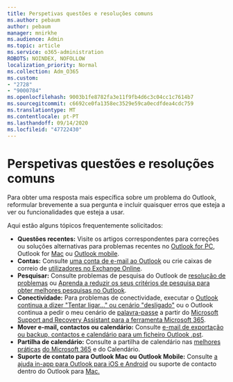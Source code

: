 ```yaml
---
title: Perspetivas questões e resoluções comuns
ms.author: pebaum
author: pebaum
manager: mnirkhe
ms.audience: Admin
ms.topic: article
ms.service: o365-administration
ROBOTS: NOINDEX, NOFOLLOW
localization_priority: Normal
ms.collection: Adm_O365
ms.custom:
- "2728"
- "9000784"
ms.openlocfilehash: 9003b1fe8782fa3e11f9fb4d6c3c04cc1c7614b7
ms.sourcegitcommit: c6692ce0fa1358ec3529e59ca0ecdfdea4cdc759
ms.translationtype: MT
ms.contentlocale: pt-PT
ms.lasthandoff: 09/14/2020
ms.locfileid: "47722430"
---
```

# <a name="outlook-common-issues-and-resolutions"></a>Perspetivas questões e resoluções comuns

Para obter uma resposta mais específica sobre um problema do Outlook, reformular brevemente a sua pergunta e incluir quaisquer erros que esteja a ver ou funcionalidades que esteja a usar.

Aqui estão alguns tópicos frequentemente solicitados:

- **Questões recentes:**  Visite os artigos correspondentes para correções ou soluções alternativas para problemas recentes no  [Outlook for PC](https://support.office.com/article/ecf61305-f84f-4e13-bb73-95a214ac1230), Outlook for  [Mac](https://support.office.com/article/54afa5e3-db38-422a-9d94-3b55330ded8e)  ou  [Outlook mobile](https://support.office.com/article/a264ef01-9c88-48fb-9285-7017e4f31f02).
- **Contas:**  Consulte  [uma conta de e-mail ao Outlook](https://support.office.com/article/6e27792a-9267-4aa4-8bb6-c84ef146101b)  ou crie caixas de correio de  [utilizadores no Exchange Online](https://docs.microsoft.com/Exchange/recipients-in-exchange-online/create-user-mailboxes).
- **Pesquisar:**  Consulte problemas de pesquisa do Outlook de  [resolução de problemas](https://support.office.com/article/2556b11f-f4d8-46be-b0a7-de33a3f4f066)  ou  [Aprenda a reduzir os seus critérios de pesquisa para obter melhores pesquisas no Outlook](https://support.office.com/article/D824D1E9-A255-4C8A-8553-276FB895A8DA).
- **Conectividade:**  Para problemas de conectividade, executar o  [Outlook continua a dizer "Tentar ligar..." ou cenário "desligado"](https://aka.ms/SaRA-OutlookDisconnect)  ou o Outlook continua a pedir o meu cenário de  [palavra-passe](https://aka.ms/SaRA-OutlookPwdPrompt)  a partir do  [Microsoft Support and Recovery Assistant para a ferramenta Microsoft 365](https://diagnostics.outlook.com/#/).
- **Mover e-mail, contactos ou calendário:**  Consulte  [e-mail de exportação ou backup, contactos e calendário para um ficheiro Outlook .pst](https://support.office.com/article/14252b52-3075-4e9b-be4e-ff9ef1068f91).
- **Partilha de calendário:**  Consulte a partilha de calendário nas [melhores práticas](https://support.office.com/article/D93F72D3-2361-4E0D-8D6A-5C4939C17F39) [do Microsoft 365](https://support.office.com/article/b576ecc3-0945-4d75-85f1-5efafb8a37b4) e do Calendário.
- **Suporte de contato para Outlook Mac ou Outlook Mobile:**  Consulte [a ajuda in-app para Outlook para iOS e Android](https://support.office.com/article/218a22d1-9fa5-4889-b689-de1c63493243) ou suporte de contacto dentro do Outlook para [Mac.](https://support.office.com/article/d0410177-8e65-4487-93f7-206a3a3d71a8)
